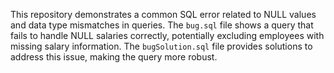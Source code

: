 This repository demonstrates a common SQL error related to NULL values and data type mismatches in queries.  The `bug.sql` file shows a query that fails to handle NULL salaries correctly, potentially excluding employees with missing salary information. The `bugSolution.sql` file provides solutions to address this issue, making the query more robust.